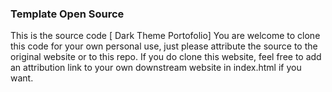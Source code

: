 ### Template Open Source

This is the source code [ Dark Theme Portofolio] You are welcome to clone this code for your own personal use, 
just please attribute the source to the original website or to this repo. 
If you do clone this website, feel free to add an attribution link to your own downstream website in index.html if you want.
